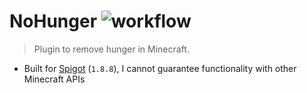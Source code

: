 # NoHunger ![workflow](https://github.com/jacobbearden/NoHunger/workflows/workflow/badge.svg)

> Plugin to remove hunger in Minecraft.

- Built for [Spigot](https://www.spigotmc.org/) (`1.8.8`), I cannot guarantee functionality with other Minecraft APIs
